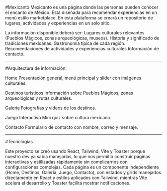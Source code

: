 #Mexicanto
Mexicanto es una página donde las personas pueden conocer el encanto de México. Está diseñada para recomendar experiencias en un menú estilo marketplace. En esta plataforma se creará un repositorio de lugares, actividades y experiencias en un solo sitio.

La información disponible deberá ser:
Lugares culturales relevantes (Pueblos Mágicos, zonas arqueológicas, museos).
Historia y significado de tradiciones mexicanas.
Gastronomía típica de cada región.
Recomendaciones de actividades y experiencias culturales
Información de contacto.

---------------------------------------------------------------------------------------------------------------------------------------------------------------

#Arquitectura de información:

Home 
 Presentación general, menú principal y slider con imágenes culturales.

Destinos turísticos 
 Información sobre Pueblos Mágicos, zonas arqueológicas y rutas culturales.

Galería 
 Fotografías y videos de los destinos.

Juego Interactivo 
Mini quiz sobre cultura mexicana.

Contacto
Formulario de contacto con nombre, correo y mensaje.

---------------------------------------------------------------------------------------------------------------------------------------------------------------
#Tecnologias

Este proyecto se creó usando React, Tailwind, Vite y Toaster porque nuestro dev ya sabía manejarlas, lo que nos permitió construir páginas interactivas y estilizadas rápidamente sin complicarnos con configuraciones complejas. Cada página es un componente independiente (Home, Destinos, Galería, Juego, Contacto), con estados y grids manejados directamente en React y estilos aplicados con Tailwind, mientras Vite acelera el desarrollo y Toaster facilita mostrar notificaciones.


